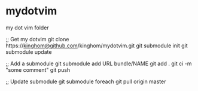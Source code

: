 mydotvim
========

my dot vim folder

;; Get my dotvim
git clone https://kinghom@github.com/kinghom/mydotvim.git
git submodule init
git submodule update

;; Add a submodule
git submodule add URL bundle/NAME
git add .
git ci -m "some comment"
git push

;; Update submodule
git submodule foreach git pull origin master

